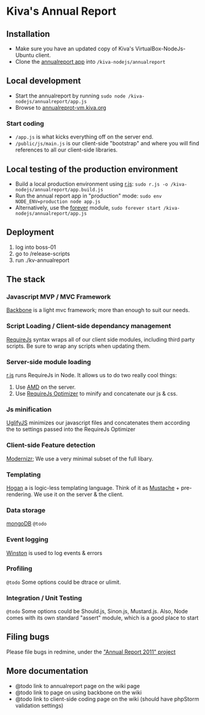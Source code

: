 # Kiva's Annual Report

## Installation

* Make sure you have an updated copy of Kiva's VirtualBox-NodeJs-Ubuntu client.
* Clone the [annualreport app](https://github.com/kiva/annualreport) into `/kiva-nodejs/annualreport`

## Local development

* Start the annualreport by running `sudo node /kiva-nodejs/annualreport/app.js`
* Browse to [annualreprot-vm.kiva.org](http://annualreprot-vm.kiva.org)

### Start coding

* `/app.js` is what kicks everything off on the server end.
* `/public/js/main.js` is our client-side "bootstrap" and where you will find references to all our client-side libraries.

## Local testing of the production environment

* Build a local production environment using [r.js](https://github.com/jrburke/r.js): `sudo r.js -o /kiva-nodejs/annualreport/app.build.js `
* Run the annual report app in "production" mode: `sudo env NODE_ENV=production node app.js`
* Alternatively, use the [forever](https://github.com/nodejitsu/forever) module, `sudo forever start /kiva-nodejs/annualreport/app.js`

## Deployment

1. log into boss-01
2. go to /release-scripts
3. run ./kv-annualreport

## The stack

### Javascript MVP / MVC Framework

[Backbone](http://documentcloud.github.com/backbone/) is a light mvc framework; more than enough to suit our needs.

### Script Loading / Client-side dependancy management

[RequireJs](http://requirejs.org/) syntax wraps all of our client side modules, including third party scripts.  Be sure to wrap any scripts when updating them.

### Server-side module loading

[r.js](https://github.com/jrburke/r.js/) runs RequireJs in Node.  It allows us to do two really cool things:

1. Use [AMD](https://github.com/amdjs/amdjs-api/wiki/AMD) on the server.
2. Use [RequireJs Optimizer](http://requirejs.org/docs/optimization.html#download) to minify and concatenate our js & css.

### Js minification

[UglifyJS](https://github.com/mishoo/UglifyJS) minimizes our javascript files and concatenates them according the to settings passed into the RequireJs Optimizer

### Client-side Feature detection

[Modernizr](http://modernizr.com); We use a very minimal subset of the full libary.

### Templating

[Hogan](http://twitter.github.com/hogan.js/) a is logic-less templating language.  Think of it as [Mustache](https://github.com/janl/mustache.js/) + pre-rendering. We use it on the server & the client.

### Data storage

[mongoDB](http://www.mongodb.org/) `@todo`

### Event logging

[Winston](https://github.com/flatiron/winston) is used to log events & errors

### Profiling

`@todo` Some options could be dtrace or ulimit.

### Integration / Unit Testing

`@todo` Some options could be Should.js, Sinon.js, Mustard.js.  Also, Node comes with its own standard "assert" module, which is a good place to start

## Filing bugs
Please file bugs in redmine, under the ["Annual Report 2011" project](https://bugs.kiva.org/issues/21348)

## More documentation
* @todo link to annualreport page on the wiki page
* @todo link to page on using backbone on the wiki
* @todo link to client-side coding page on the wiki (should have phpStorm validation settings)


